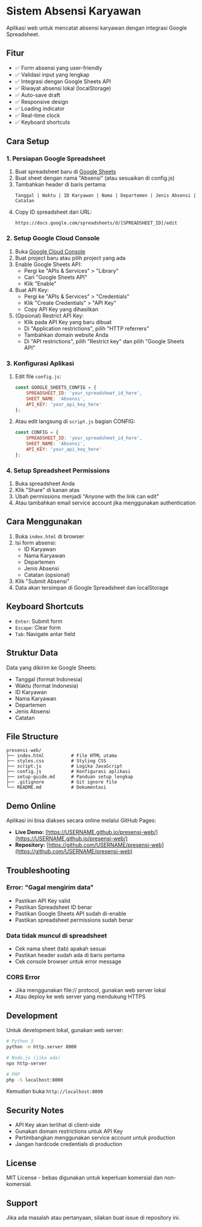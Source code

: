 # Sistem Absensi Karyawan

Aplikasi web untuk mencatat absensi karyawan dengan integrasi Google Spreadsheet.

## Fitur

- ✅ Form absensi yang user-friendly
- ✅ Validasi input yang lengkap
- ✅ Integrasi dengan Google Sheets API
- ✅ Riwayat absensi lokal (localStorage)
- ✅ Auto-save draft
- ✅ Responsive design
- ✅ Loading indicator
- ✅ Real-time clock
- ✅ Keyboard shortcuts

## Cara Setup

### 1. Persiapan Google Spreadsheet

1. Buat spreadsheet baru di [Google Sheets](https://sheets.google.com)
2. Buat sheet dengan nama "Absensi" (atau sesuaikan di config.js)
3. Tambahkan header di baris pertama:
   ```
   Tanggal | Waktu | ID Karyawan | Nama | Departemen | Jenis Absensi | Catatan
   ```
4. Copy ID spreadsheet dari URL:
   ```
   https://docs.google.com/spreadsheets/d/[SPREADSHEET_ID]/edit
   ```

### 2. Setup Google Cloud Console

1. Buka [Google Cloud Console](https://console.cloud.google.com/)
2. Buat project baru atau pilih project yang ada
3. Enable Google Sheets API:
   - Pergi ke "APIs & Services" > "Library"
   - Cari "Google Sheets API"
   - Klik "Enable"
4. Buat API Key:
   - Pergi ke "APIs & Services" > "Credentials"
   - Klik "Create Credentials" > "API Key"
   - Copy API Key yang dihasilkan
5. (Opsional) Restrict API Key:
   - Klik pada API Key yang baru dibuat
   - Di "Application restrictions", pilih "HTTP referrers"
   - Tambahkan domain website Anda
   - Di "API restrictions", pilih "Restrict key" dan pilih "Google Sheets API"

### 3. Konfigurasi Aplikasi

1. Edit file `config.js`:
   ```javascript
   const GOOGLE_SHEETS_CONFIG = {
       SPREADSHEET_ID: 'your_spreadsheet_id_here',
       SHEET_NAME: 'Absensi',
       API_KEY: 'your_api_key_here'
   };
   ```

2. Atau edit langsung di `script.js` bagian CONFIG:
   ```javascript
   const CONFIG = {
       SPREADSHEET_ID: 'your_spreadsheet_id_here',
       SHEET_NAME: 'Absensi',
       API_KEY: 'your_api_key_here'
   };
   ```

### 4. Setup Spreadsheet Permissions

1. Buka spreadsheet Anda
2. Klik "Share" di kanan atas
3. Ubah permissions menjadi "Anyone with the link can edit"
4. Atau tambahkan email service account jika menggunakan authentication

## Cara Menggunakan

1. Buka `index.html` di browser
2. Isi form absensi:
   - ID Karyawan
   - Nama Karyawan
   - Departemen
   - Jenis Absensi
   - Catatan (opsional)
3. Klik "Submit Absensi"
4. Data akan tersimpan di Google Spreadsheet dan localStorage

## Keyboard Shortcuts

- `Enter`: Submit form
- `Escape`: Clear form
- `Tab`: Navigate antar field

## Struktur Data

Data yang dikirim ke Google Sheets:
- Tanggal (format Indonesia)
- Waktu (format Indonesia)
- ID Karyawan
- Nama Karyawan
- Departemen
- Jenis Absensi
- Catatan

## File Structure

```
presensi-web/
├── index.html          # File HTML utama
├── styles.css          # Styling CSS
├── script.js           # Logika JavaScript
├── config.js           # Konfigurasi aplikasi
├── setup-guide.md      # Panduan setup lengkap
├── .gitignore          # Git ignore file
└── README.md           # Dokumentasi
```

## Demo Online

Aplikasi ini bisa diakses secara online melalui GitHub Pages:
- **Live Demo:** [https://USERNAME.github.io/presensi-web/](https://USERNAME.github.io/presensi-web/)
- **Repository:** [https://github.com/USERNAME/presensi-web](https://github.com/USERNAME/presensi-web)

## Troubleshooting

### Error: "Gagal mengirim data"
- Pastikan API Key valid
- Pastikan Spreadsheet ID benar
- Pastikan Google Sheets API sudah di-enable
- Pastikan spreadsheet permissions sudah benar

### Data tidak muncul di spreadsheet
- Cek nama sheet (tab) apakah sesuai
- Pastikan header sudah ada di baris pertama
- Cek console browser untuk error message

### CORS Error
- Jika menggunakan file:// protocol, gunakan web server lokal
- Atau deploy ke web server yang mendukung HTTPS

## Development

Untuk development lokal, gunakan web server:

```bash
# Python 3
python -m http.server 8000

# Node.js (jika ada)
npx http-server

# PHP
php -S localhost:8000
```

Kemudian buka `http://localhost:8000`

## Security Notes

- API Key akan terlihat di client-side
- Gunakan domain restrictions untuk API Key
- Pertimbangkan menggunakan service account untuk production
- Jangan hardcode credentials di production

## License

MIT License - bebas digunakan untuk keperluan komersial dan non-komersial.

## Support

Jika ada masalah atau pertanyaan, silakan buat issue di repository ini.
